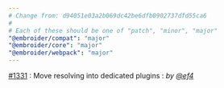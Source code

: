 ```yaml
---
# Change from: d94051e03a2b069dc42be6dfb0902737dfd55ca6
#
# Each of these should be one of "patch", "minor", "major"
"@embroider/compat": "major"
"@embroider/core": "major"
"@embroider/webpack": "major"
---
```


[#1331](https://github.com/embroider-build/embroider/pull/1331) : Move resolving into dedicated plugins : _by [@ef4](https://github.com/ef4)_
